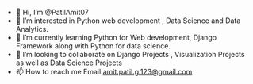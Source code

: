- 👋 Hi, I’m @PatilAmit07
- 👀 I’m interested in Python web development , Data Science and Data Analytics.
- 🌱 I’m currently learning Python for Web development, Django Framework along with Python for data science.
- 💞️ I’m looking to collaborate on Django Projects , Visualization Projects as well as Data Science Projects
- 📫 How to reach me Email:amit.patil.g.123@gmail.com

<!---
PatilAmit07/PatilAmit07 is a ✨ special ✨ repository because its `README.md` (this file) appears on your GitHub profile.
You can click the Preview link to take a look at your changes.
--->
